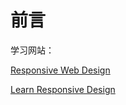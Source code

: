 # 前言

学习网站：

[Responsive Web Design](https://www.w3schools.com/css/css_rwd_intro.asp)

[Learn Responsive Design](https://web.dev/learn/design/)



#